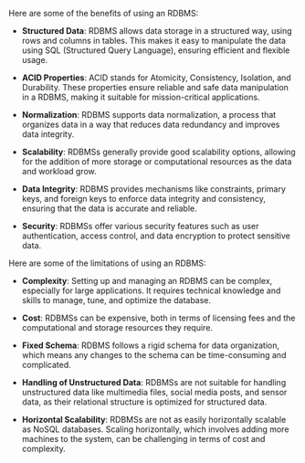 

Here are some of the benefits of using an RDBMS:

- **Structured Data**: RDBMS allows data storage in a structured way, using rows and columns in tables. This makes it easy to manipulate the data using SQL (Structured Query Language), ensuring efficient and flexible usage.
    
- **ACID Properties**: ACID stands for Atomicity, Consistency, Isolation, and Durability. These properties ensure reliable and safe data manipulation in a RDBMS, making it suitable for mission-critical applications.
    
- **Normalization**: RDBMS supports data normalization, a process that organizes data in a way that reduces data redundancy and improves data integrity.
    
- **Scalability**: RDBMSs generally provide good scalability options, allowing for the addition of more storage or computational resources as the data and workload grow.
    
- **Data Integrity**: RDBMS provides mechanisms like constraints, primary keys, and foreign keys to enforce data integrity and consistency, ensuring that the data is accurate and reliable.
    
- **Security**: RDBMSs offer various security features such as user authentication, access control, and data encryption to protect sensitive data.
    

Here are some of the limitations of using an RDBMS:

- **Complexity**: Setting up and managing an RDBMS can be complex, especially for large applications. It requires technical knowledge and skills to manage, tune, and optimize the database.
    
- **Cost**: RDBMSs can be expensive, both in terms of licensing fees and the computational and storage resources they require.
    
- **Fixed Schema**: RDBMS follows a rigid schema for data organization, which means any changes to the schema can be time-consuming and complicated.
    
- **Handling of Unstructured Data**: RDBMSs are not suitable for handling unstructured data like multimedia files, social media posts, and sensor data, as their relational structure is optimized for structured data.
    
- **Horizontal Scalability**: RDBMSs are not as easily horizontally scalable as NoSQL databases. Scaling horizontally, which involves adding more machines to the system, can be challenging in terms of cost and complexity.